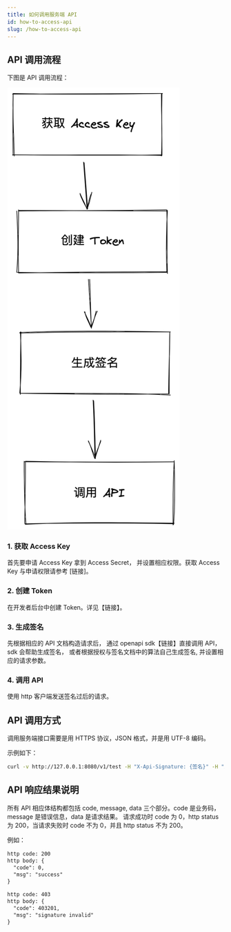 ```yaml
---
title: 如何调用服务端 API 
id: how-to-access-api 
slug: /how-to-access-api
---
```


## API 调用流程

下图是 API 调用流程： 

![how to access api flow](../../static/how-to-access-api-flow.png)

### 1. 获取 Access Key 

首先要申请 Access Key 拿到 Access Secret， 并设置相应权限。获取 Access Key 与申请权限请参考 [链接]。

### 2. 创建 Token 

在开发者后台中创建 Token。详见【链接】。

### 3. 生成签名 

先根据相应的 API 文档构造请求后， 通过 openapi sdk【链接】直接调用 API，sdk 会帮助生成签名， 或者根据授权与签名文档中的算法自己生成签名, 并设置相应的请求参数。

### 4. 调用 API 

使用 http 客户端发送签名过后的请求。

## API 调用方式

调用服务端接口需要是用 HTTPS 协议，JSON 格式，并是用 UTF-8 编码。

示例如下：

```bash
curl -v http://127.0.0.1:8080/v1/test -H "X-Api-Signature: {签名}" -H "X-Api-Key: {access key}" -H "authorization: {token}" -H "X-Timestamp: {签名时间}"
```

## API 响应结果说明

所有 API 相应体结构都包括 code, message, data 三个部分。code 是业务码，message 是错误信息，data 是请求结果。
请求成功时 code 为 0，http status 为 200，当请求失败时 code 不为 0，并且 http status 不为 200。

例如：
```
http code: 200
http body: {
  "code": 0,
  "msg": "success"
}

```
```
http code: 403 
http body: {
  "code": 403201,
  "msg": "signature invalid"
}
```

